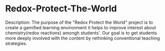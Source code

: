 # Redox-Protect-The-World
Description:
The purpose of the "Redox Protect the World" project is to create a gamified learning environment it helps to improve interest about chemistry(redox reactions) amongh students'. Our goal is to get students more deeply involved with the content by rethinking conventional teaching strategies.
